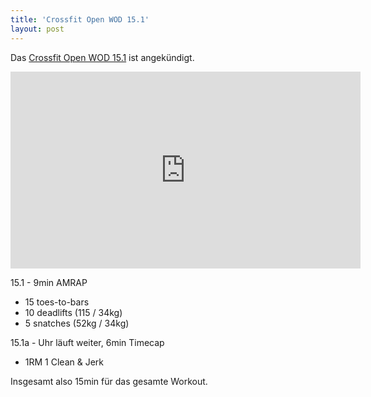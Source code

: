 ```yaml
---
title: 'Crossfit Open WOD 15.1'
layout: post
---
```


Das [Crossfit Open WOD 15.1][0] ist angekündigt.

<center><iframe width="560" height="315" src="https://www.youtube-nocookie.com/embed/0-YfYcsduHA" frameborder="0" allowfullscreen></iframe></center>

15.1 - 9min AMRAP

* 15 toes-to-bars
* 10 deadlifts (115 / 34kg)
* 5 snatches (52kg / 34kg)

15.1a - Uhr läuft weiter, 6min Timecap

* 1RM 1 Clean & Jerk

Insgesamt also 15min für das gesamte Workout.

[0]: http://games.crossfit.com/workouts/the-open
